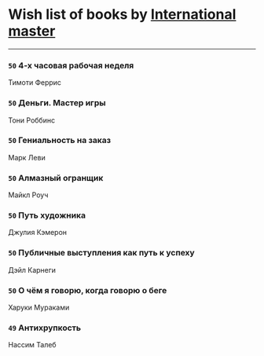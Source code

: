 # Wish list of books by [International master](http://vk.com/id74140988)
---

### `50` 4-х часовая рабочая неделя
Тимоти Феррис

### `50` Деньги. Мастер игры
Тони Роббинс

### `50` Гениальность на заказ
Марк Леви

### `50` Алмазный огранщик
Майкл Роуч

### `50` Путь художника
Джулия Кэмерон

### `50` Публичные выступления как путь к успеху
Дэйл Карнеги

### `50` О чём я говорю, когда говорю о беге
Харуки Мураками

### `49` Антихрупкость
Нассим Талеб

